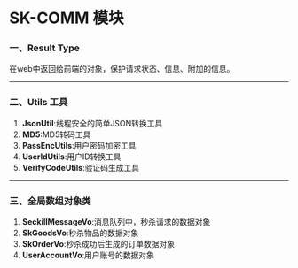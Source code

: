 # SK-COMM 模块

### 一、Result Type
在web中返回给前端的对象，保护请求状态、信息、附加的信息。

---
### 二、Utils 工具

1. **JsonUtil**:线程安全的简单JSON转换工具
2. **MD5**:MD5转码工具
3. **PassEncUtils**:用户密码加密工具
4. **UserIdUtils**:用户ID转换工具
5. **VerifyCodeUtils**:验证码生成工具
---
### 三、全局数组对象类
1. **SeckillMessageVo**:消息队列中，秒杀请求的数据对象
2. **SkGoodsVo**:秒杀物品的数据对象
3. **SkOrderVo**:秒杀成功后生成的订单数据对象
4. **UserAccountVo**:用户账号的数据对象




